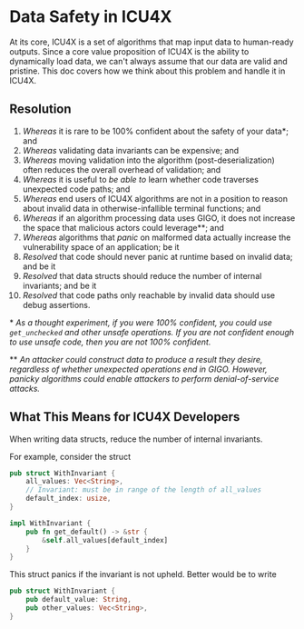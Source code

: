 Data Safety in ICU4X
====================

At its core, ICU4X is a set of algorithms that map input data to human-ready outputs. Since a core value proposition of ICU4X is the ability to dynamically load data, we can't always assume that our data are valid and pristine. This doc covers how we think about this problem and handle it in ICU4X.

## Resolution

1. _Whereas_ it is rare to be 100% confident about the safety of your data\*; and
1. _Whereas_ validating data invariants can be expensive; and
1. _Whereas_ moving validation into the algorithm (post-deserialization) often reduces the overall overhead of validation; and
1. _Whereas_ it is useful to _be able to_ learn whether code traverses unexpected code paths; and
1. _Whereas_ end users of ICU4X algorithms are not in a position to reason about invalid data in otherwise-infallible terminal functions; and
1. _Whereas_ if an algorithm processing data uses GIGO, it does not increase the space that malicious actors could leverage**; and
1. _Whereas_ algorithms that _panic_ on malformed data actually increase the vulnerability space of an application; be it
1. _Resolved_ that code should never panic at runtime based on invalid data; and be it
1. _Resolved_ that data structs should reduce the number of internal invariants; and be it
1. _Resolved_ that code paths only reachable by invalid data should use debug assertions.

\* *As a thought experiment, if you were 100% confident, you could use `get_unchecked` and other unsafe operations. If you are not confident enough to use unsafe code, then you are not 100% confident.*

\*\* *An attacker could construct data to produce a result they desire, regardless of whether unexpected operations end in GIGO. However, panicky algorithms could enable attackers to perform denial-of-service attacks.*

## What This Means for ICU4X Developers

When writing data structs, reduce the number of internal invariants.

For example, consider the struct

```rust
pub struct WithInvariant {
    all_values: Vec<String>,
    // Invariant: must be in range of the length of all_values
    default_index: usize,
}

impl WithInvariant {
    pub fn get_default() -> &str {
        &self.all_values[default_index]
    }
}
```

This struct panics if the invariant is not upheld. Better would be to write

```rust
pub struct WithInvariant {
    pub default_value: String,
    pub other_values: Vec<String>,
}
```
